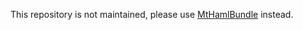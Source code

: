 This repository is not maintained, please use [MtHamlBundle](https://github.com/arnaud-lb/MtHamlBundle) instead.
